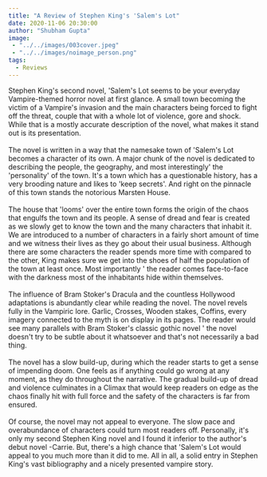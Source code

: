 ```yaml
---
title: "A Review of Stephen King's 'Salem's Lot"
date: 2020-11-06 20:30:00
author: "Shubham Gupta"
image: 
 - "../../images/003cover.jpeg"
 - "../../images/noimage_person.png"
tags:
  - Reviews
---
```


Stephen King's second novel, 'Salem's Lot seems to be your everyday Vampire-themed horror novel at first glance. A small town becoming the victim of a Vampire's invasion and the main characters being forced to fight off the threat, couple that with a whole lot of violence, gore and shock. While that is a mostly accurate description of the novel, what makes it stand out is its presentation.
<br><br>
The novel is written in a way that the namesake town of 'Salem's Lot becomes a character of its own. A major chunk of the novel is dedicated to describing the people, the geography, and most interestingly' the 'personality' of the town.  It's a town which has a questionable history, has a very brooding nature and likes to 'keep secrets'. And right on the pinnacle of this town stands the notorious Marsten House.
<br><br>
The house that 'looms' over the entire town forms the origin of the chaos that engulfs the town and its people. A sense of dread and fear is created as we slowly get to know the town and the many characters that inhabit it. We are introduced to a number of characters in a fairly short amount of time and we witness their lives as they go about their usual business. Although there are some characters the reader spends more time with compared to the other, King makes sure we get into the shoes of half the population of the town at least once. Most importantly ' the reader comes face-to-face with the darkness most of the inhabitants hide within themselves.
<br><br>
The influence of Bram Stoker's Dracula and the countless Hollywood adaptations is abundantly clear while reading the novel. The novel revels fully in the Vampiric lore. Garlic, Crosses, Wooden stakes, Coffins, every imagery connected to the myth is on display in its pages. The reader would see many parallels with Bram Stoker's classic gothic novel ' the novel doesn't try to be subtle about it whatsoever and that's not necessarily a bad thing.
<br><br>
The novel has a slow build-up, during which the reader starts to get a sense of impending doom. One feels as if anything could go wrong at any moment, as they do throughout the narrative. The gradual build-up of dread and violence culminates in a Climax that would keep readers on edge as the chaos finally hit with full force and the safety of the characters is far from ensured.
<br><br>
Of course, the novel may not appeal to everyone. The slow pace and overabundance of characters could turn most readers off. Personally, it's only my second Stephen King novel and I found it inferior to the author's debut novel -Carrie. But, there's a high chance that 'Salem's Lot would appeal to you much more than it did to me. 
All in all, a solid entry in Stephen King's vast bibliography and a nicely presented vampire story.
